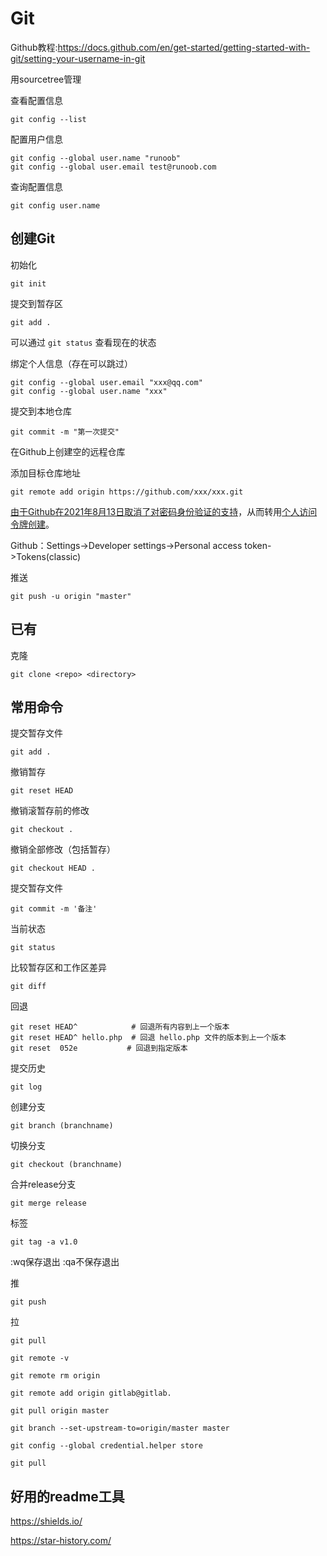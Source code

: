 # Git

Github教程:<https://docs.github.com/en/get-started/getting-started-with-git/setting-your-username-in-git>

用sourcetree管理

查看配置信息

```shell
git config --list
```

配置用户信息

```shell
git config --global user.name "runoob"
git config --global user.email test@runoob.com
```

查询配置信息

```shell
git config user.name
```

## 创建Git

初始化

```shell
git init
```

提交到暂存区

```shell
git add .
```

可以通过 `git status` 查看现在的状态

绑定个人信息（存在可以跳过）

```shell
git config --global user.email "xxx@qq.com"
git config --global user.name "xxx"
```

提交到本地仓库

```shell
git commit -m "第一次提交"
```

在Github上创建空的远程仓库

添加目标仓库地址

```shell
git remote add origin https://github.com/xxx/xxx.git
```

[由于Github在2021年8月13日取消了对密码身份验证的支持](https://docs.github.com/en/get-started/getting-started-with-git/about-remote-repositories#cloning-with-https-urls)，从而转用[个人访问令牌创建](https://docs.github.com/en/authentication/keeping-your-account-and-data-secure/managing-your-personal-access-tokens)。

Github：Settings->Developer settings->Personal access token->Tokens(classic)

推送

```shell
git push -u origin "master"
```

## 已有

克隆

```shell
git clone <repo> <directory>
```

## 常用命令

提交暂存文件

```git
git add .
```

撤销暂存

```git
git reset HEAD
```

撤销滚暂存前的修改

```git
git checkout .
```

撤销全部修改（包括暂存）

```git
git checkout HEAD .
```

提交暂存文件

```git
git commit -m '备注'
```

当前状态

```
git status
```

比较暂存区和工作区差异

```
git diff
```

回退

```
git reset HEAD^            # 回退所有内容到上一个版本  
git reset HEAD^ hello.php  # 回退 hello.php 文件的版本到上一个版本  
git reset  052e           # 回退到指定版本
```

提交历史

```
git log
```

创建分支

```
git branch (branchname)
```

切换分支

```
git checkout (branchname)
```

合并release分支

```
git merge release
```

标签

```
git tag -a v1.0 
```

:wq保存退出
:qa不保存退出

推

```
git push
```

拉

```
git pull
```

```
git remote -v

git remote rm origin

git remote add origin gitlab@gitlab.

git pull origin master

git branch --set-upstream-to=origin/master master

git config --global credential.helper store
 
git pull

```

## 好用的readme工具

<https://shields.io/>

<https://star-history.com/>
